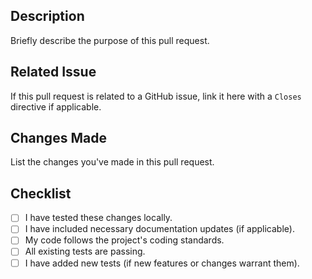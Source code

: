 ## Description

Briefly describe the purpose of this pull request.

## Related Issue

If this pull request is related to a GitHub issue, link it here with a `Closes`
directive if applicable.

## Changes Made

List the changes you've made in this pull request.

## Checklist

- [ ] I have tested these changes locally.
- [ ] I have included necessary documentation updates (if applicable).
- [ ] My code follows the project's coding standards.
- [ ] All existing tests are passing.
- [ ] I have added new tests (if new features or changes warrant them).
